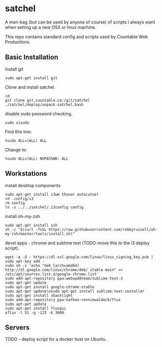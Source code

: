 # satchel
A man-bag (but can be used by anyone of course) of scripts I always want when setting up a new OSX or linux machine.

This repo contains standard config and scripts used by Countable Web Productions.

## Basic Installation

Install git
```
sudo apt-get install git
```

Clone and install satchel.
```
cd
git clone git.countable.ca:/git/satchel
./satchel/deploy/unpack-satchel.bash 
```

disable sudo password checking.
```
sudo visudo
```

Find this line:
```
%sudo ALL=(ALL) ALL
```
Change to:
```
%sudo ALL=(ALL) NOPASSWD: ALL
```

## Workstations

install desktop components
```
sudo apt-get install i3wm thunar autocutsel
cd .config/i3
rm config
ln -s ../../satchel/.i3config config
```

install oh-my-zsh
```
sudo apt-get install zsh
sh -c "$(curl -fsSL https://raw.githubusercontent.com/robbyrussell/oh-my-zsh/master/tools/install.sh)"
```

devel apps - chrome and sublime text (TODO-move this to the i3 deploy script).
```
wget -q -O - https://dl-ssl.google.com/linux/linux_signing_key.pub | sudo apt-key add - 
sudo sh -c 'echo "deb [arch=amd64] http://dl.google.com/linux/chrome/deb/ stable main" >> /etc/apt/sources.list.d/google-chrome.list'
sudo add-apt-repository ppa:webupd8team/sublime-text-3
sudo apt-get update
sudo apt-get install google-chrome-stable
sudo apt-get update\nsudo apt-get install sublime-text-installer
sudo apt-get install xbacklight
sudo add-apt-repository ppa:nathan-renniewaldock/flux
sudo apt-get update
sudo apt-get install fluxgui
xflux -l 51 -g -123 -k 3000
```

## Servers

TODO - deploy script for a docker host on Ubuntu.


